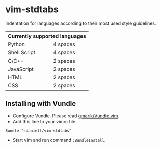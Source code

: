 vim-stdtabs
===========

Indentation for languages according to their most used style guidelines.

<table>
<tr><th colspan=2>Currently supported languages</th></tr>
<tr><td>Python</td><td>4 spaces</td></tr>
<tr><td>Shell Script</td><td>4 spaces</td></tr>
<tr><td>C/C++</td><td>2 spaces</td></tr>
<tr><td>JavaScript</td><td>2 spaces</td></tr>
<tr><td>HTML</td><td>2 spaces</td></tr>
<tr><td>CSS</td><td>2 spaces</td></tr>
</table>

Installing with Vundle
----------------------

* Configure Vundle. Please read [gmarik/Vundle.vim](https://github.com/gmarik/Vundle.vim#quick-start).
* Add this line to your vimrc file
```viml
Bundle "sdanielf/vim-stdtabs"
```
* Start vim and run command ``:BundleInstall``.
